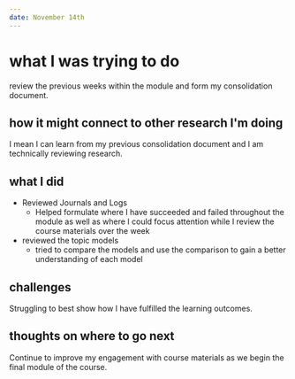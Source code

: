 ```yaml
---
date: November 14th
---
```


# what I was trying to do
review the previous weeks within the module and form my consolidation document.

## how it might connect to other research I'm doing
I mean I can learn from my previous consolidation document and I am technically reviewing research.

## what I did

+ Reviewed Journals and Logs
	+ Helped formulate where I have succeeded and failed throughout the module as well as where I could focus attention while I review the course materials over the week
+ reviewed the topic models
	+ tried to compare the models and use the comparison to gain a better understanding of each model

## challenges 
Struggling to best show how I have fulfilled the learning outcomes.
## thoughts on where to go next

Continue to improve my engagement with course materials as we begin the final module of the course.
